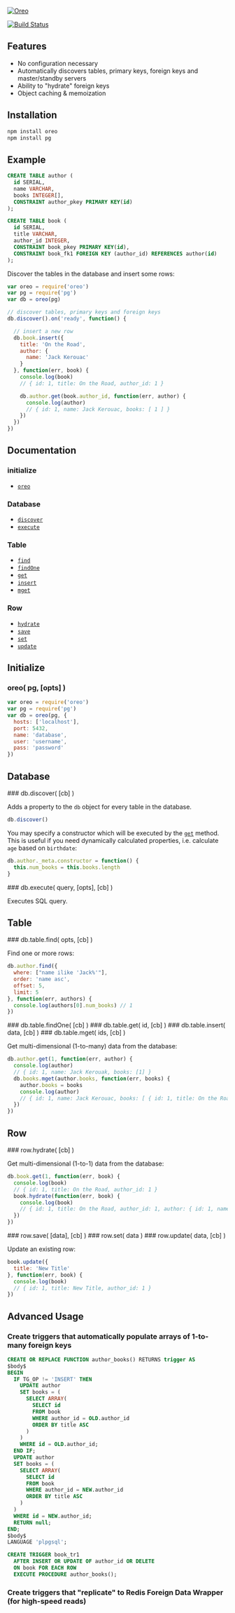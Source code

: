 [![Oreo](https://raw.github.com/will123195/oreo/master/oreo.png)](https://github.com/will123195/oreo)



[![Build Status](https://travis-ci.org/will123195/oreo.svg?branch=master)](https://travis-ci.org/will123195/oreo)



## Features

- No configuration necessary
- Automatically discovers tables, primary keys, foreign keys and master/standby servers
- Ability to "hydrate" foreign keys
- Object caching & memoization

## Installation

```bash
npm install oreo
npm install pg
```

## Example

```sql
CREATE TABLE author (
  id SERIAL,
  name VARCHAR,
  books INTEGER[],
  CONSTRAINT author_pkey PRIMARY KEY(id)
);

CREATE TABLE book (
  id SERIAL,
  title VARCHAR,
  author_id INTEGER,
  CONSTRAINT book_pkey PRIMARY KEY(id),
  CONSTRAINT book_fk1 FOREIGN KEY (author_id) REFERENCES author(id)
);
```

Discover the tables in the database and insert some rows:
```js
var oreo = require('oreo')
var pg = require('pg')
var db = oreo(pg)

// discover tables, primary keys and foreign keys
db.discover().on('ready', function() {

  // insert a new row
  db.book.insert({
    title: 'On the Road',
    author: {
      name: 'Jack Kerouac'
    }
  }, function(err, book) {
    console.log(book)
    // { id: 1, title: On the Road, author_id: 1 }

    db.author.get(book.author_id, function(err, author) {
      console.log(author)
      // { id: 1, name: Jack Kerouac, books: [ 1 ] }
    })
  })
})
```

## Documentation

### initialize

* [`oreo`](#initialize)

### Database

* [`discover`](#discover)
* [`execute`](#execute)

### Table

* [`find`](#find)
* [`findOne`](#findOne)
* [`get`](#get)
* [`insert`](#insert)
* [`mget`](#mget)

### Row

* [`hydrate`](#hydrate)
* [`save`](#save)
* [`set`](#set)
* [`update`](#update)

## Initialize

### oreo( pg, [opts] )

```js
var oreo = require('oreo')
var pg = require('pg')
var db = oreo(pg, {
  hosts: ['localhost'],
  port: 5432,
  name: 'database',
  user: 'username',
  pass: 'password'
})
```

## Database

<a name="discover" />
### db.discover( [cb] )

Adds a property to the `db` object for every table in the database.

```js
db.discover()
```

You may specify a constructor which will be executed by the [`get`](#get) method.  This is useful if you need dynamically calculated properties, i.e. calculate `age` based on `birthdate`:
```js
db.author._meta.constructor = function() {
  this.num_books = this.books.length
}
```

<a name="execute" />
### db.execute( query, [opts], [cb] )

Executes SQL query.

## Table

<a name="find" />
### db.table.find( opts, [cb] )

Find one or more rows:
```js
db.author.find({
  where: ["name ilike 'Jack%'"],
  order: 'name asc',
  offset: 5,
  limit: 5
}, function(err, authors) {
  console.log(authors[0].num_books) // 1
})
```

<a name="findOne" />
### db.table.findOne( [cb] )

<a name="get" />
### db.table.get( id, [cb] )

<a name="insert" />
### db.table.insert( data, [cb] )

<a name="mget" />
### db.table.mget( ids, [cb] )

Get multi-dimensional (1-to-many) data from the database:
```js
db.author.get(1, function(err, author) {
  console.log(author)
  // { id: 1, name: Jack Kerouak, books: [1] }
  db.books.mget(author.books, function(err, books) {
    author.books = books
    console.log(author)
    // { id: 1, name: Jack Kerouac, books: [ { id: 1, title: On the Road, author_id: 1 } ] }
  })
})
```

## Row

<a name="hydrate" />
### row.hydrate( [cb] )

Get multi-dimensional (1-to-1) data from the database:
```js
db.book.get(1, function(err, book) {
  console.log(book)
  // { id: 1, title: On the Road, author_id: 1 }
  book.hydrate(function(err, book) {
    console.log(book)
    // { id: 1, title: On the Road, author_id: 1, author: { id: 1, name: Jack Kerouac, books: [1] } }
  })
})
```

<a name="save" />
### row.save( [data], [cb] )

<a name="set" />
### row.set( data )

<a name="update" />
### row.update( data, [cb] )

Update an existing row:
```js
book.update({
  title: 'New Title'
}, function(err, book) {
  console.log(book)
  // { id: 1, title: New Title, author_id: 1 }
})
```

## Advanced Usage

### Create triggers that automatically populate arrays of 1-to-many foreign keys

```sql
CREATE OR REPLACE FUNCTION author_books() RETURNS trigger AS
$body$
BEGIN
  IF TG_OP != 'INSERT' THEN
    UPDATE author
    SET books = (
      SELECT ARRAY(
        SELECT id
        FROM book
        WHERE author_id = OLD.author_id
        ORDER BY title ASC
      )
    )
    WHERE id = OLD.author_id;
  END IF;
  UPDATE author
  SET books = (
    SELECT ARRAY(
      SELECT id
      FROM book
      WHERE author_id = NEW.author_id
      ORDER BY title ASC
    )
  )
  WHERE id = NEW.author_id;
  RETURN null;
END;
$body$
LANGUAGE 'plpgsql';

CREATE TRIGGER book_tr1
  AFTER INSERT OR UPDATE OF author_id OR DELETE
  ON book FOR EACH ROW
  EXECUTE PROCEDURE author_books();
```

### Create triggers that "replicate" to Redis Foreign Data Wrapper (for high-speed reads)

